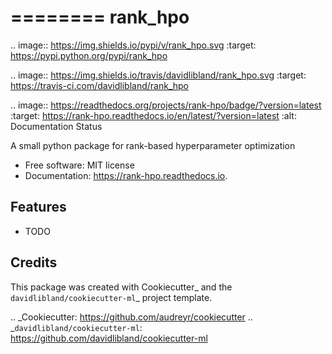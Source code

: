 ========
rank_hpo
========


.. image:: https://img.shields.io/pypi/v/rank_hpo.svg
        :target: https://pypi.python.org/pypi/rank_hpo

.. image:: https://img.shields.io/travis/davidlibland/rank_hpo.svg
        :target: https://travis-ci.com/davidlibland/rank_hpo

.. image:: https://readthedocs.org/projects/rank-hpo/badge/?version=latest
        :target: https://rank-hpo.readthedocs.io/en/latest/?version=latest
        :alt: Documentation Status

A small python package for rank-based hyperparameter optimization


* Free software: MIT license
* Documentation: https://rank-hpo.readthedocs.io.


Features
--------

* TODO

Credits
-------

This package was created with Cookiecutter_ and the `davidlibland/cookiecutter-ml`_ project template.

.. _Cookiecutter: https://github.com/audreyr/cookiecutter
.. _`davidlibland/cookiecutter-ml`: https://github.com/davidlibland/cookiecutter-ml
